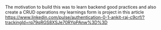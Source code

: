 The motivation to build this was to learn backend good practices and also create a CRUD operations
my learnings form is project in this article 
https://www.linkedin.com/pulse/authentication-0-1-ankit-raj-c9crf/?trackingId=rq79qRGS8XSJe70RYpPAnw%3D%3D
